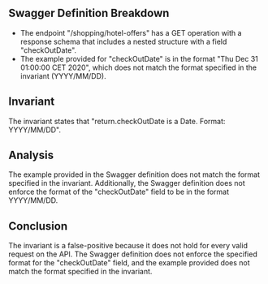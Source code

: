 ## Swagger Definition Breakdown
- The endpoint "/shopping/hotel-offers" has a GET operation with a response schema that includes a nested structure with a field "checkOutDate".
- The example provided for "checkOutDate" is in the format "Thu Dec 31 01:00:00 CET 2020", which does not match the format specified in the invariant (YYYY/MM/DD).

## Invariant
The invariant states that "return.checkOutDate is a Date. Format: YYYY/MM/DD".

## Analysis
The example provided in the Swagger definition does not match the format specified in the invariant. Additionally, the Swagger definition does not enforce the format of the "checkOutDate" field to be in the format YYYY/MM/DD.

## Conclusion
The invariant is a false-positive because it does not hold for every valid request on the API. The Swagger definition does not enforce the specified format for the "checkOutDate" field, and the example provided does not match the format specified in the invariant.
